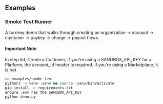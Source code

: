 ## Examples

### Smoke Test Runner

A turnkey demo that walks through creating an organization → account → customer → paykey → charge → payout flows.

#### Important Note
In step 5d, Create a Customer, if you're using a SANDBOX_API_KEY for a Platform, the account_id header is required.  If you're using a Marketplace, it is not

```bash
cd examples/smoke-test
python3 -m venv .venv && source .venv/bin/activate
pip install -r requirements.txt
endure .env has the SANDBOX_API_KEY
python demo.py

